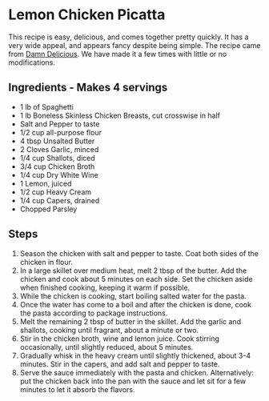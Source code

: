 # Lemon Chicken Picatta
This recipe is easy, delicious, and comes together pretty quickly. It has a very wide appeal, and appears fancy despite being simple. The recipe came from [Damn Delicious](https://damndelicious.net/2016/02/26/easy-lemon-chicken-piccata/#comments). We have made it a few times with little or no modifications.

## Ingredients - Makes 4 servings
- 1 lb of Spaghetti
- 1 lb Boneless Skinless Chicken Breasts, cut crosswise in half
- Salt and Pepper to taste
- 1/2 cup all-purpose flour
- 4 tbsp Unsalted Butter
- 2 Cloves Garlic, minced 
- 1/4 cup Shallots, diced
- 3/4 cup Chicken Broth
- 1/4 cup Dry White Wine
- 1 Lemon, juiced
- 1/2 cup Heavy Cream
- 1/4 cup Capers, drained
- Chopped Parsley

## Steps
1. Season the chicken with salt and pepper to taste. Coat both sides of the chicken in flour.
2. In a large skillet over medium heat, melt 2 tbsp of the butter. Add the chicken and cook about 5 minutes on each side. Set the chicken aside when finished cooking, keeping it warm if possible.
3. While the chicken is cooking, start boiling salted water for the pasta.
4. Once the water has come to a boil and after the chicken is done, cook the pasta according to package instructions.
5. Melt the remaining 2 tbsp of butter in the skillet. Add the garlic and shallots, cooking until fragrant, about a minute or two.
6. Stir in the chicken broth, wine and lemon juice. Cook stirring occasionally, until slightly reduced, about 5 minutes.
7. Gradually whisk in the heavy cream until slightly thickened, about 3-4 minutes. Stir in the capers, and add salt and pepper to taste.
8. Serve the sauce immediately with the pasta and chicken. Alternatively: put the chicken back into the pan with the sauce and let sit for a few minutes to let it absorb the flavors.
